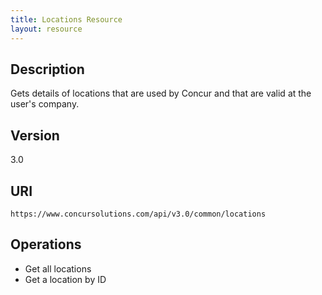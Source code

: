 ```yaml
---
title: Locations Resource 
layout: resource
---
```


## Description

Gets details of locations that are used by Concur and that are valid at the user's company.

## Version

3.0

## URI

`https://www.concursolutions.com/api/v3.0/common/locations`

## Operations

* Get all locations
* Get a location by ID

